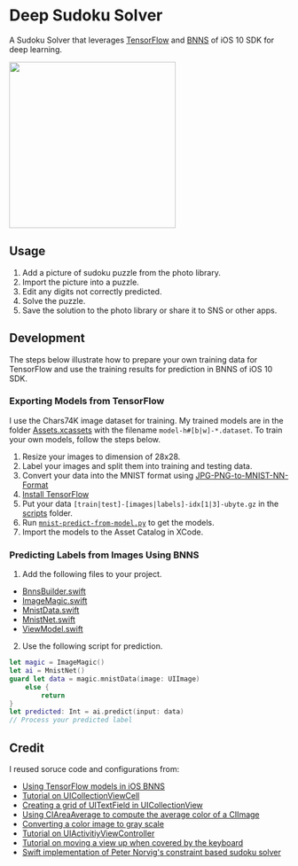 # Deep Sudoku Solver
A Sudoku Solver that leverages [TensorFlow](https://www.tensorflow.org) and [BNNS](https://developer.apple.com/reference/accelerate/bnns) of iOS 10 SDK for deep learning.

<img src="https://cloud.githubusercontent.com/assets/2617118/24141003/e7d349b6-0e5c-11e7-8be7-d28ce165401f.png" width="300">

## Usage

1. Add a picture of sudoku puzzle from the photo library.
2. Import the picture into a puzzle.
3. Edit any digits not correctly predicted.
4. Solve the puzzle.
5. Save the solution to the photo library or share it to SNS or other apps.

## Development

The steps below illustrate how to prepare your own training data for TensorFlow and use the training results for prediction in BNNS of iOS 10 SDK.

### Exporting Models from TensorFlow

I use the Chars74K image dataset for training. My trained models are in the folder [Assets.xcassets](https://github.com/waitingcheung/deep-sudoku-solver/tree/master/Assets.xcassets) with the filename ``model-h#[b|w]-*.dataset``. To train your own models, follow the steps below.

1. Resize your images to dimension of 28x28.
2. Label your images and split them into training and testing data.
3. Convert your data into the MNIST format using [JPG-PNG-to-MNIST-NN-Format](https://github.com/gskielian/JPG-PNG-to-MNIST-NN-Format)
4. [Install TensorFlow](https://www.tensorflow.org/install/)
5. Put your data ``[train|test]-[images|labels]-idx[1|3]-ubyte.gz`` in the [scripts](https://github.com/waitingcheung/deep-sudoku-solver/tree/master/scripts) folder.
6. Run [``mnist-predict-from-model.py``](https://github.com/waitingcheung/deep-sudoku-solver/blob/master/scripts/mnist-predict-from-model.py) to get the models.
7. Import the models to the Asset Catalog in XCode.

### Predicting Labels from Images Using BNNS

1. Add the following files to your project. 
- [BnnsBuilder.swift](https://github.com/waitingcheung/deep-sudoku-solver/blob/master/Deep%20Sudoku%20Solver/BnnsBuilder.swift)
- [ImageMagic.swift](https://github.com/waitingcheung/deep-sudoku-solver/blob/master/Deep%20Sudoku%20Solver/ImageMagic.swift)
- [MnistData.swift](https://github.com/waitingcheung/deep-sudoku-solver/blob/master/Deep%20Sudoku%20Solver/MnistData.swift)
- [MnistNet.swift](https://github.com/waitingcheung/deep-sudoku-solver/blob/master/Deep%20Sudoku%20Solver/MnistNet.swift)
- [ViewModel.swift](https://github.com/waitingcheung/deep-sudoku-solver/blob/master/Deep%20Sudoku%20Solver/ViewModel.swift)

2. Use the following script for prediction.
```swift
let magic = ImageMagic()
let ai = MnistNet()
guard let data = magic.mnistData(image: UIImage)
    else {
        return
}
let predicted: Int = ai.predict(input: data)
// Process your predicted label
```

## Credit

I reused soruce code and configurations from:
- [Using TensorFlow models in iOS BNNS](https://github.com/paiv/mnist-bnns)
- [Tutorial on UICollectionViewCell](http://randexdev.com/2014/08/uicollectionviewcell/)
- [Creating a grid of UITextField in UICollectionView](http://stackoverflow.com/questions/35791362/swift-creating-grid-of-many-text-fields)
- [Using CIAreaAverage to compute the average color of a CIImage](https://github.com/pauljones13/BubbleWrap/blob/master/CIImage+AverageColour.swift)
- [Converting a color image to gray scale](http://myxcode.net/2015/08/30/converting-an-image-to-black-white-in-swift/)
- [Tutorial on UIActivitiyViewController](http://stackoverflow.com/questions/35931946/basic-example-for-sharing-text-or-image-with-uiactivityviewcontroller-in-swift)
- [Tutorial on moving a view up when covered by the keyboard](http://stackoverflow.com/questions/28813339/move-a-view-up-only-when-the-keyboard-covers-an-input-field)
- [Swift implementation of Peter Norvig's constraint based sudoku solver](https://github.com/pbing/Sudoku-Solver)

